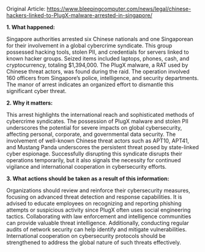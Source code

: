 Original Article: https://www.bleepingcomputer.com/news/legal/chinese-hackers-linked-to-PlugX-malware-arrested-in-singapore/

**1. What happened:**

Singapore authorities arrested six Chinese nationals and one Singaporean for their involvement in a global cybercrime syndicate. This group possessed hacking tools, stolen PII, and credentials for servers linked to known hacker groups. Seized items included laptops, phones, cash, and cryptocurrency, totaling $1,394,000. The PlugX malware, a RAT used by Chinese threat actors, was found during the raid. The operation involved 160 officers from Singapore’s police, intelligence, and security departments. The manor of arrest indicates an organized effort to dismantle this significant cyber threat.

**2. Why it matters:**

This arrest highlights the international reach and sophisticated methods of cybercrime syndicates. The possession of PlugX malware and stolen PII underscores the potential for severe impacts on global cybersecurity, affecting personal, corporate, and governmental data security. The involvement of well-known Chinese threat actors such as APT10, APT41, and Mustang Panda underscores the persistent threat posed by state-linked cyber espionage. Successfully disrupting this syndicate disrupts their operations temporarily, but it also signals the necessity for continued vigilance and international cooperation in cybersecurity efforts.

**3. What actions should be taken as a result of this information:**

Organizations should review and reinforce their cybersecurity measures, focusing on advanced threat detection and response capabilities. It is advised to educate employees on recognizing and reporting phishing attempts or suspicious activity since PlugX often uses social engineering tactics. Collaborating with law enforcement and intelligence communities can provide valuable threat intelligence. Additionally, conducting regular audits of network security can help identify and mitigate vulnerabilities. International cooperation on cybersecurity protocols should be strengthened to address the global nature of such threats effectively.